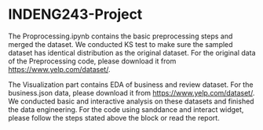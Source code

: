 # INDENG243-Project

The Proprocessing.ipynb contains the basic preprocessing steps and merged the dataset. We conducted KS test to make sure the sampled dataset has identical distribution as the original dataset. For the original data of the Preprocessing code, please download it from https://www.yelp.com/dataset/. 


The Visualization part contains EDA of business and review dataset. For the business.json data, please download it from https://www.yelp.com/dataset/. We conducted basic and interactive analysis on these datasets and finished the data engineering. For the code using sanddance and interact widget, please follow the steps stated above the block or read the report.

